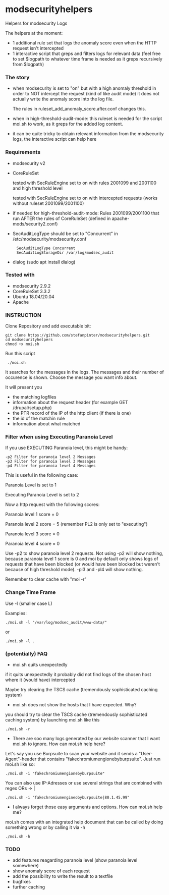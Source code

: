 # modsecurityhelpers
Helpers for modsecurity Logs

The helpers at the moment:
- 1 additional rule set that logs the anomaly score even when the HTTP request isn't intercepted
- 1 interactive script that greps and filters logs for relevant data (feel free to set $logpath to whatever time frame is needed as it greps recursively from $logpath)

### The story ### 
 - when modsecurity is set to "on" but with a high anomaly threshold in order to NOT intercept the request (kind of like audit mode) it does not actually write the anomaly score into the log file.

   The rules in ruleset_add_anomaly_score.after.conf changes this.
 - when in high-threshold-audit-mode: this ruleset is needed for the script moi.sh to work, as it greps for the added log content.
 - it can be quite tricky to obtain relevant information from the modsecurity logs, the interactive script can help here


### Requirements ###
 - modsecurity v2
 - CoreRuleSet

   tested with SecRuleEngine set to on with rules 2001099 and 2001100 and high threshold level

   tested with SecRuleEngine set to on with intercepted requests (works without ruleset 2001099/2001100)
 - if needed for high-threshold-audit-mode: Rules 2001099/2001100 that run AFTER the rules of CoreRuleSet (defined in apache-mods/security2.conf)
 - SecAuditLogType should be set to "Concurrent" in /etc/modsecurity/modsecurity.conf

```
     SecAuditLogType Concurrent
     SecAuditLogStorageDir /var/log/modsec_audit
```

 - dialog (sudo apt install dialog)

### Tested with  ###
 - modsecurity 2.9.2
 - CoreRuleSet 3.3.2
 - Ubuntu 18.04/20.04
 - Apache


### INSTRUCTION ###

 Clone Repository and add executable bit:
```
git clone https://github.com/stefanpinter/modsecurityhelpers.git
cd modsecurityhelpers
chmod +x moi.sh
```

Run this script
```
 ./moi.sh
```

It searches for the messages in the logs.
The messages and their number of occurence is shown.
Choose the message you want info about.

It will present you 
- the matching logfiles
- information about the request header (for example GET /drupal/setup.php)
- the PTR record of the IP of the http client (if there is one)
- the id of the matchin rule
- information about what matched

### Filter when using Executing Paranoia Level ###

If you use EXECUTING Paranoia level, this might be handy:

```
-p2	Filter for paranoia level 2 Messages
-p3	Filter for paranoia level 3 Messages
-p4	Filter for paranoia level 4 Messages
```

This is useful in the following case: 

Paranoia Level is set to 1

Executing Paranoia Level is set to 2

Now a http request with the following scores:

Paranoia level 1 score = 0

Paranoia level 2 score = 5 (remember PL2 is only set to "executing")

Paranoia level 3 score = 0

Paranoia level 4 score = 0

Use -p2 to show paranoia level 2 requests. Not using -p2 will show nothing, because paranoia level 1 score is 0 and moi by default only shows logs of requests that have been blocked (or would have been blocked but weren't because of high threshold mode).
-pl3 and -pl4 will show nothing.

Remember to clear cache with "moi -r"

### Change Time Frame ###

Use -l (smaller case L)

Examples:
```
./moi.sh -l "/var/log/modsec_audit/www-data/"
```
or 
```
./moi.sh -l .
```

### (potentially) FAQ ###
- moi.sh quits unexpectedly

if it quits unexpectedly it probably did not find logs of the chosen host where it (would have) intercepted 

Maybe try clearing the TSCS cache (tremendously sophisticated caching system)



- moi.sh does not show the hosts that I have expected. Why?

you should try to clear the TSCS cache (tremendously sophisticated caching system) by launching moi.sh like this

```
./moi.sh -r
```



- There are soo many logs generated by our website scanner that I want moi.sh to ignore. How can moi.sh help here?

Let's say you use Burpsuite to scan your website and it sends a "User-Agent"-header that contains "fakechromiumengionebyburpsuite". Just run moi.sh like so:
```
./moi.sh -i "fakechromiumengionebyburpsuite"
```

You can also use IP-Adresses or use several strings that are combined with regex ORs -> |
```
./moi.sh -i "fakechromiumengineobyburpsuite|80.1.45.99"
```



- I always forget those easy arguments and options. How can moi.sh help me?

moi.sh comes with an integrated help document that can be called by doing something wrong or by calling it via -h
```
./moi.sh -h
```

### TODO ###

  - add features reagarding paranoia level (show paranoia level somewhere)
  - show anomaly score of each request
  - add the possibility to write the result to a textfile
  - bugfixes
  - further caching
